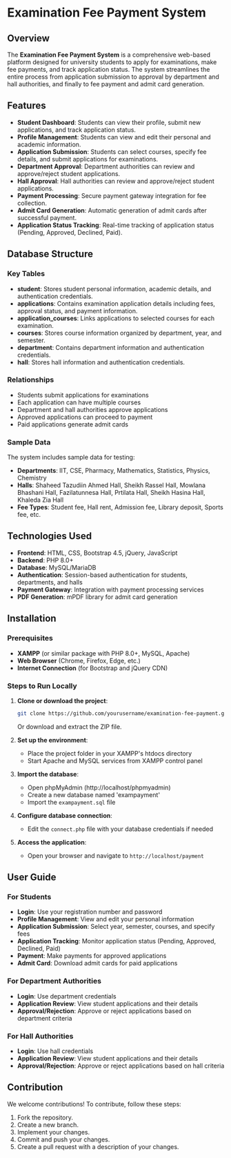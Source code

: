 # Examination Fee Payment System

## Overview

The **Examination Fee Payment System** is a comprehensive web-based platform designed for university students to apply for examinations, make fee payments, and track application status. The system streamlines the entire process from application submission to approval by department and hall authorities, and finally to fee payment and admit card generation.

## Features

* **Student Dashboard**: Students can view their profile, submit new applications, and track application status.
* **Profile Management**: Students can view and edit their personal and academic information.
* **Application Submission**: Students can select courses, specify fee details, and submit applications for examinations.
* **Department Approval**: Department authorities can review and approve/reject student applications.
* **Hall Approval**: Hall authorities can review and approve/reject student applications.
* **Payment Processing**: Secure payment gateway integration for fee collection.
* **Admit Card Generation**: Automatic generation of admit cards after successful payment.
* **Application Status Tracking**: Real-time tracking of application status (Pending, Approved, Declined, Paid).

## Database Structure

### Key Tables

* **student**: Stores student personal information, academic details, and authentication credentials.
* **applications**: Contains examination application details including fees, approval status, and payment information.
* **application_courses**: Links applications to selected courses for each examination.
* **courses**: Stores course information organized by department, year, and semester.
* **department**: Contains department information and authentication credentials.
* **hall**: Stores hall information and authentication credentials.

### Relationships

* Students submit applications for examinations
* Each application can have multiple courses
* Department and hall authorities approve applications
* Approved applications can proceed to payment
* Paid applications generate admit cards

### Sample Data

The system includes sample data for testing:

* **Departments**: IIT, CSE, Pharmacy, Mathematics, Statistics, Physics, Chemistry
* **Halls**: Shaheed Tazudiin Ahmed Hall, Sheikh Rassel Hall, Mowlana Bhashani Hall, Fazilatunnesa Hall, Prtilata Hall, Sheikh Hasina Hall, Khaleda Zia Hall
* **Fee Types**: Student fee, Hall rent, Admission fee, Library deposit, Sports fee, etc.

## Technologies Used

* **Frontend**: HTML, CSS, Bootstrap 4.5, jQuery, JavaScript
* **Backend**: PHP 8.0+
* **Database**: MySQL/MariaDB
* **Authentication**: Session-based authentication for students, departments, and halls
* **Payment Gateway**: Integration with payment processing services
* **PDF Generation**: mPDF library for admit card generation

## Installation

### Prerequisites

* **XAMPP** (or similar package with PHP 8.0+, MySQL, Apache)
* **Web Browser** (Chrome, Firefox, Edge, etc.)
* **Internet Connection** (for Bootstrap and jQuery CDN)

### Steps to Run Locally

1. **Clone or download the project**:
   ```bash
   git clone https://github.com/yourusername/examination-fee-payment.git
   ```
   Or download and extract the ZIP file.

2. **Set up the environment**:
   * Place the project folder in your XAMPP's htdocs directory
   * Start Apache and MySQL services from XAMPP control panel

3. **Import the database**:
   * Open phpMyAdmin (http://localhost/phpmyadmin)
   * Create a new database named 'exampayment'
   * Import the `exampayment.sql` file

4. **Configure database connection**:
   * Edit the `connect.php` file with your database credentials if needed

5. **Access the application**:
   * Open your browser and navigate to `http://localhost/payment`

## User Guide

### For Students

* **Login**: Use your registration number and password
* **Profile Management**: View and edit your personal information
* **Application Submission**: Select year, semester, courses, and specify fees
* **Application Tracking**: Monitor application status (Pending, Approved, Declined, Paid)
* **Payment**: Make payments for approved applications
* **Admit Card**: Download admit cards for paid applications

### For Department Authorities

* **Login**: Use department credentials
* **Application Review**: View student applications and their details
* **Approval/Rejection**: Approve or reject applications based on department criteria

### For Hall Authorities

* **Login**: Use hall credentials
* **Application Review**: View student applications and their details
* **Approval/Rejection**: Approve or reject applications based on hall criteria

## Contribution

We welcome contributions! To contribute, follow these steps:

1. Fork the repository.
2. Create a new branch.
3. Implement your changes.
4. Commit and push your changes.
5. Create a pull request with a description of your changes.

